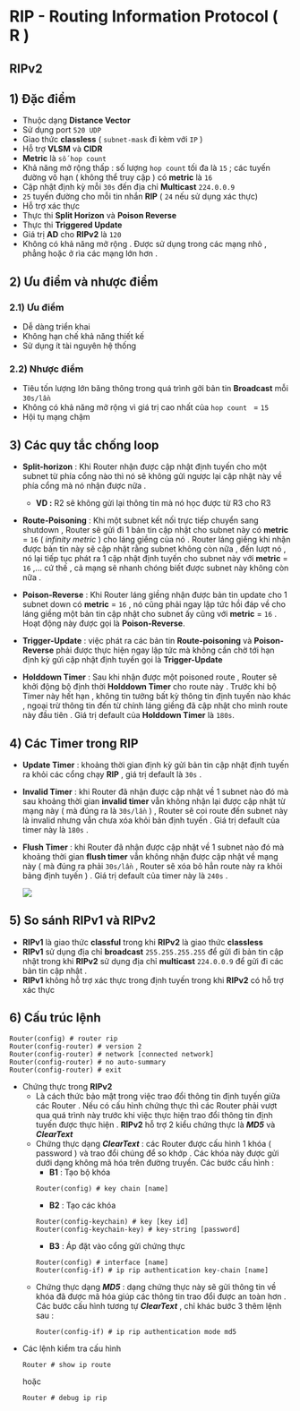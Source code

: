 # RIP - Routing Information Protocol ( R ) 
## **RIPv2**
## **1) Đặc điểm**
- Thuộc dạng **Distance Vector**
- Sử dụng port `520 UDP`
- Giao thức **classless** ( `subnet-mask` đi kèm với `IP` )
- Hỗ trợ **VLSM** và **CIDR**
- **Metric** là `số hop count`
- Khả năng mở rộng thấp : số lượng `hop count` tối đa là `15` ; các tuyến đường vô hạn ( không thể truy cập ) có **metric** là `16`
- Cập nhật định kỳ mỗi `30s` đến địa chỉ **Multicast** `224.0.0.9`
- `25` tuyến đường cho mỗi tin nhắn **RIP** ( `24` nếu sử dụng xác thực)
- Hỗ trợ xác thực
- Thực thi **Split Horizon** và **Poison Reverse**
- Thực thi **Triggered Update**
- Giá trị **AD** cho **RIPv2** là `120`
- Không có khả năng mở rộng . Được sử dụng trong các mạng nhỏ , phẳng hoặc ở rìa các mạng lớn hơn .
## **2) Ưu điểm và nhược điểm**
### **2.1) Ưu điểm**
- Dễ dàng triển khai
- Không hạn chế khả năng thiết kế
- Sử dụng ít tài nguyên hệ thống
### **2.2) Nhược điểm**
- Tiêu tốn lượng lớn băng thông trong quá trình gởi bản tin **Broadcast** mỗi `30s/lần`
- Không có khả năng mở rộng vì giá trị cao nhất của `hop count ` = `15`
- Hội tụ mạng chậm
## **3) Các quy tắc chống loop**
- **Split-horizon** : Khi Router nhận được cập nhật định tuyến cho một subnet từ phía cổng nào thì nó sẽ không gửi ngược lại cập nhật này về phía cổng mà nó nhận được nữa .
    - **VD :** R2 sẽ không gửi lại thông tin mà nó học được từ R3 cho R3
- **Route-Poisoning** : Khi một subnet kết nối trực tiếp chuyển sang shutdown , Router sẽ gửi đi 1 bản tin cập nhật cho subnet này có **metric** = `16` ( *infinity metric* )
cho láng giềng của nó . Router láng giềng khi nhận được bản tin này sẽ cập nhật rằng subnet không còn nữa , đến lượt nó , nó lại tiếp tục phát ra 1 cập nhật định tuyến cho subnet này với **metric** = `16` ,... cứ thế , cả mạng sẽ nhanh chóng biết được subnet này không còn nữa .

- **Poison-Reverse** : Khi Router láng giềng nhận được bản tin update cho 1 subnet down có **metric** = `16` , nó cũng phải ngay lập tức hồi đáp về cho láng giềng một bản tin cập nhật cho subnet ấy cũng với **metric** = `16` . Hoạt động này được gọi là **Poison-Reverse**.
- **Trigger-Update** : việc phát ra các bản tin **Route-poisoning** và **Poison-Reverse** phải được thực hiện ngay lập tức mà không cần chờ tới hạn định kỳ gửi cập nhật định tuyến gọi là **Trigger-Update**
- **Holddown Timer** : Sau khi nhận được một poisoned route , Router sẽ khởi động bộ định thời **Holddown Timer** cho route này . Trước khi bộ Timer này hết hạn , không tin tưởng bất kỳ thông tin định tuyến nào khác , ngoại trừ thông tin đến từ chính láng giềng đã cập nhật cho mình route này đầu tiên . Giá trị default của **Holddown Timer** là `180s`.
## **4) Các Timer trong RIP**
- **Update Timer** : khoảng thời gian định kỳ gửi bản tin cập nhật định tuyến ra khỏi các cổng chạy **RIP** , giá trị default là `30s` . 
- **Invalid Timer** : khi Router đã nhận được cập nhật về 1 subnet nào đó mà sau khoảng thời gian **invalid timer** vẫn không nhận lại được cập nhật từ mạng này ( mà đúng ra là `30s/lần` ) , Router sẽ coi route đến subnet này là invalid nhưng vẫn chưa xóa khỏi bản định tuyến . Giá trị default của timer này là `180s` .
- **Flush Timer** : khi Router đã nhận được cập nhật về 1 subnet nào đó mà khoảng thời gian **flush timer** vẫn không nhận được cập nhật về mạng này ( mà đúng ra phải `30s/lần`  , Router sẽ xóa bỏ hẳn route này ra khỏi bảng định tuyến ) . Giá trị default của timer này là `240s` .

    <img src=https://i.imgur.com/YtbNpTo.png>
## **5) So sánh RIPv1 và RIPv2**
- **RIPv1** là giao thức **classful** trong khi **RIPv2** là giao thức **classless**
- **RIPv1** sử dụng địa chỉ **broadcast** `255.255.255.255` để gửi đi bản tin cập nhật trong khi **RIPv2** sử dụng địa chỉ **multicast** `224.0.0.9` để gửi đi các bản tin cập nhật .
- **RIPv1** không hỗ trợ xác thực trong định tuyến trong khi **RIPv2** có hỗ trợ xác thực
## **6) Cấu trúc lệnh**
```
Router(config) # router rip
Router(config-router) # version 2
Router(config-router) # network [connected network]
Router(config-router) # no auto-summary
Router(config-router) # exit
```
- Chứng thực trong **RIPv2**
    - Là cách thức bảo mật trong việc trao đổi thông tin định tuyến giữa các Router . Nếu có cấu hình chứng thực thì các Router phải vượt qua quá trình này trước khi việc thực hiện trao đổi thông tin định tuyến được thực hiện . **RIPv2** hỗ trợ 2 kiểu chứng thực là ***MD5*** và ***ClearText***
    - Chứng thực dạng ***ClearText*** : các Router được cấu hình 1 khóa ( password ) và trao đổi chúng để so khớp . Các khóa này được gửi dưới dạng không mã hóa trên đường truyền. Các bước cấu hình : 
        - **B1** : Tạo bộ khóa
        ```
        Router(config) # key chain [name]
        ```
        - **B2** : Tạo các khóa
        ```
        Router(config-keychain) # key [key id]
        Router(config-keychain-key) # key-string [password]
        ```
        - **B3** : Áp đặt vào cổng gửi chứng thực
        ```
        Router(config) # interface [name]
        Router(config-if) # ip rip authentication key-chain [name]
        ```
    - Chứng thực dạng ***MD5*** : dạng chứng thực này sẽ gửi thông tin về khóa đã được mã hóa giúp các thông tin trao đổi được an toàn hơn . Các bước cấu hình tương tự ***ClearText*** , chỉ khác bước 3 thêm lệnh sau :
        ```
        Router(config-if) # ip rip authentication mode md5
        ```
- Các lệnh kiểm tra cấu hình
    ```
    Router # show ip route
    ```
    hoặc
    ```
    Router # debug ip rip
    ```




